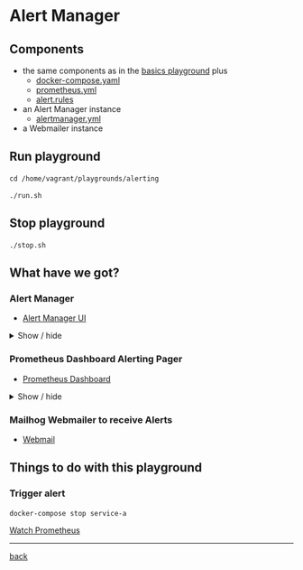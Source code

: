 # Alert Manager

## Components

* the same components as in the [basics playground](./basics.md) plus
  * [docker-compose.yaml](../../playgrounds/alerting/docker-compose.yaml)
  * [prometheus.yml](../../playgrounds/alerting/prometheus/prometheus.yml)
  * [alert.rules](../../playgrounds/alerting/prometheus/alert.rules)
* an Alert Manager instance
  * [alertmanager.yml](../../playgrounds/alerting/alertmanager/alertmanager.yml)
* a Webmailer instance

## Run playground

```shell
cd /home/vagrant/playgrounds/alerting
```

```shell
./run.sh
```

## Stop playground

```shell
./stop.sh
```

## What have we got?


### Alert Manager

* [Alert Manager UI](http://127.0.0.1:9093)

<details>
<summary>Show / hide</summary>

![](../images/alerting-manager.png)

</details>

### Prometheus Dashboard Alerting Pager

* [Prometheus Dashboard](http://127.0.0.1:9090/graph)

<details>
<summary>Show / hide</summary>

![](../images/alerting-prometheus-dashboard.png)

</details>

### Mailhog Webmailer to receive Alerts

* [Webmail](http://127.0.0.1:8025)

## Things to do with this playground

### Trigger alert

```shell
docker-compose stop service-a
```

[Watch Prometheus](http://127.0.0.1:9090/alerts)

---
[back](../overview.md)
